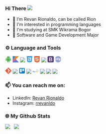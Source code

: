 ### Hi There <img src="https://raw.githubusercontent.com/MartinHeinz/MartinHeinz/master/wave.gif" height="20px">
- 👋 I’m Revan Rionaldo, can be called Rion
- 👀 I'm interested in programming languages
- 🌱 I'm studying at SMK Wikrama Bogor
- 💞️ Software and Game Development Major

### :gear: Language and Tools 
  <code><img height="20" src="https://github.com/inialdan/inialdan/blob/master/assets/images/android.png"></code>
  <code><img height="20" src="https://github.com/inialdan/inialdan/blob/master/assets/images/kotlin.png"></code>
  <code><img height="20" src="https://www.kindpng.com/picc/m/355-3557482_flutter-logo-png-transparent-png.png"></code>
  <code><img height="20" src="https://github.com/inialdan/inialdan/blob/master/assets/images/css-3.png"></code>
  <code><img height="20" src="https://github.com/inialdan/inialdan/blob/master/assets/images/html-5.png"></code>
  <code><img height="20" src="https://img.icons8.com/color/48/000000/javascript.png"></code>
  <code><img height="20" src="https://github.com/inialdan/inialdan/blob/master/assets/images/bootstrap.png"></code>
  <code><img height="20" src="https://github.com/inialdan/inialdan/blob/master/assets/images/php.png"></code>
  
  <code><img height="20" src="https://github.com/inialdan/inialdan/blob/master/assets/images/git.png"></code>
  <code><img height="20" src="https://upload.wikimedia.org/wikipedia/commons/thumb/9/9a/Laravel.svg/75px-Laravel.svg.png"></code>
  <code><img height="20" src="https://github.com/inialdan/inialdan/blob/master/assets/images/trello.png"></code>
  <code><img height="20" src="https://cdn-icons-png.flaticon.com/512/6132/6132222.png"></code>
  <code><img height="20" src="https://raw.githubusercontent.com/devicons/devicon/master/icons/mysql/mysql-original-wordmark.svg"></code>
  <code><img height="20" src="https://www.vectorlogo.zone/logos/figma/figma-icon.svg"></code>
  <code><img height="20" src="https://cdn.iconscout.com/icon/free/png-256/free-sass-226054.png"></code>
  <code><img height="20" src="https://image.pngaaa.com/114/4840114-middle.png"></code>

<!-- [![Top Langs](https://github-readme-stats.vercel.app/api/top-langs/?username=imrion&layout=compact&theme=tokyonight)](https://github.com/imrion/github-readme-stats) -->

### 📫 You can reach me on:
- LinkedIn: [Revan Rionaldo](https://id.linkedin.com/in/revan-rionaldo-1b3ab021b/)
- Instagram: [rrevanldo](https://www.instagram.com/rrevanldo/)

### 🌐 My Github Stats

<a href="https://github.com/imrion"><img height="150em"  src="https://streak-stats.demolab.com/?user=imrion&theme=tokyonight"/></a> &nbsp;
<a href="https://github.com/imrion"><img height="150em" src="https://github-readme-stats.vercel.app/api?username=imrion&theme=tokyonight&show_icons=true"/></a>
